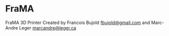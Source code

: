 # FraMA
FraMA 3D Printer
Created by Francois Bujold fbujold@gmail.com and Marc-Andre Leger marcandre@leger.ca
